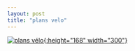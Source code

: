```yaml
---
layout: post
title: "plans velo"
---
```



[![plans vélo](/assets/plans-v%c3%a9lo-300x168.jpg "plans vélo"){:height="168" width="300"}](/assets/plans-v%c3%a9lo.jpg "plans vélo")
